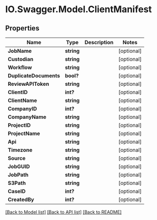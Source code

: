 # IO.Swagger.Model.ClientManifest
## Properties

Name | Type | Description | Notes
------------ | ------------- | ------------- | -------------
**JobName** | **string** |  | [optional] 
**Custodian** | **string** |  | [optional] 
**Workflow** | **string** |  | [optional] 
**DuplicateDocuments** | **bool?** |  | [optional] 
**ReviewAPIToken** | **string** |  | [optional] 
**ClientID** | **int?** |  | [optional] 
**ClientName** | **string** |  | [optional] 
**CompanyID** | **int?** |  | [optional] 
**CompanyName** | **string** |  | [optional] 
**ProjectID** | **string** |  | [optional] 
**ProjectName** | **string** |  | [optional] 
**Api** | **string** |  | [optional] 
**Timezone** | **string** |  | [optional] 
**Source** | **string** |  | [optional] 
**JobGUID** | **string** |  | [optional] 
**JobPath** | **string** |  | [optional] 
**S3Path** | **string** |  | [optional] 
**CaseID** | **int?** |  | [optional] 
**CreatedBy** | **int?** |  | [optional] 

[[Back to Model list]](../README.md#documentation-for-models) [[Back to API list]](../README.md#documentation-for-api-endpoints) [[Back to README]](../README.md)

